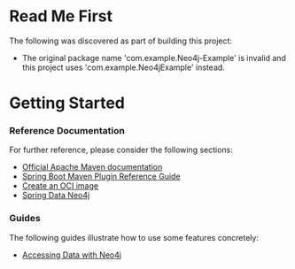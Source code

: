 # Read Me First
The following was discovered as part of building this project:

* The original package name 'com.example.Neo4j-Example' is invalid and this project uses 'com.example.Neo4jExample' instead.

# Getting Started

### Reference Documentation
For further reference, please consider the following sections:

* [Official Apache Maven documentation](https://maven.apache.org/guides/index.html)
* [Spring Boot Maven Plugin Reference Guide](https://docs.spring.io/spring-boot/docs/2.6.7/maven-plugin/reference/html/)
* [Create an OCI image](https://docs.spring.io/spring-boot/docs/2.6.7/maven-plugin/reference/html/#build-image)
* [Spring Data Neo4j](https://docs.spring.io/spring-boot/docs/2.6.7/reference/htmlsingle/#boot-features-neo4j)

### Guides
The following guides illustrate how to use some features concretely:

* [Accessing Data with Neo4j](https://spring.io/guides/gs/accessing-data-neo4j/)

